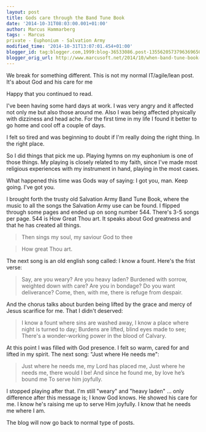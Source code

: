 ```yaml
---
layout: post
title: Gods care through the Band Tune Book
date: '2014-10-31T08:03:00.001+01:00'
author: Marcus Hammarberg
tags: - Marcus
private - Euphonium - Salvation Army
modified_time: '2014-10-31T13:07:01.454+01:00'
blogger_id: tag:blogger.com,1999:blog-36533086.post-1355620573796369650
blogger_orig_url: http://www.marcusoft.net/2014/10/when-band-tune-book-spoke-to-me.html
---
```



<div dir="ltr" style="text-align: left;" trbidi="on">

We break for something different. This is not my normal IT/agile/lean
post. It's about God and his care for me

Happy that you continued to read.

I've been having some hard days at work. I was very angry and it
affected not only me but also those around me. Also I was being affected
physically with dizziness and head ache. For the first time in my life I
found it better to go home and cool off a couple of days.

I felt so tired and was beginning to doubt if I'm really doing the right
thing. In the right place.

So I did things that pick me up. Playing hymns on my euphonium is one of
those things. My playing is closely related to my faith, since I've made
most religious experiences with my instrument in hand, playing in the
most cases.

What happened this time was Gods way of saying: I got you, man. Keep
going. I've got you.


I brought forth the trusty old Salvation Army Band Tune Book, where the
music to all the songs the Salvation Army use can be found. I flipped
through some pages and ended up on song number 544. There's 3-5 songs
per page.
544 is How Great Thou art. It speaks about God greatness and that he has
created all things.

> Then sings my soul, my saviour God to thee

> How great Thou art. 

The next song is an old english song called: I know a fount. Here's the
frist verse:

> Say, are you weary? Are you heavy laden?
> Burdened with sorrow, weighted down with care?
> Are you in bondage? Do you want deliverance?
> Come, then, with me, there is refuge from despair. 

And the chorus talks about burden being lifted by the grace and mercy of
Jesus scarifice for me. That I didn't deserved:

> I know a fount where sins are washed away,
> I know a place where night is turned to day;
> Burdens are lifted, blind eyes made to see;
> There's a wonder-working power in the blood of Calvary. 

At this point I was filled with God presence. I felt so warm, cared for
and lifted in my spirit. The next song: "Just where He needs me":

> Just where he needs me, my Lord has placed me,
> Just where he needs me, there would I be!
> And since he found me, by love he’s bound me
> To serve him joyfully.

I stopped playing after that.
I'm still "weary" and "heavy laden" ... only difference after this
message is; I know God knows. He showed his care for me. I know he's
raising me up to serve Him joyfully. I know that he needs me where I
am.

The blog will now go back to normal type of posts. 

</div>
